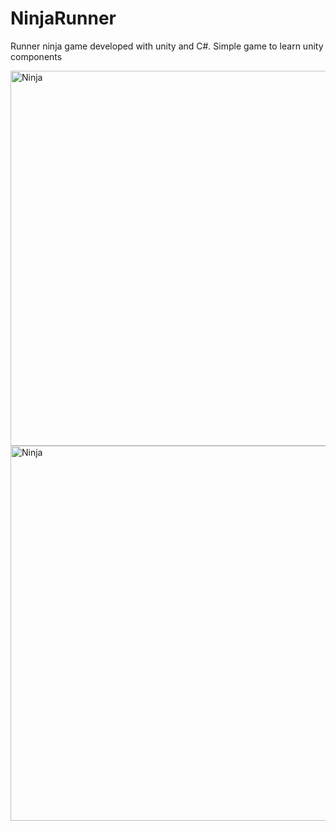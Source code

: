 # NinjaRunner
Runner ninja game developed with unity and C#.
Simple game to learn unity components

<img align="center" alt="Ninja" width="600" src="https://i.gyazo.com/a33c6ad8056f68244fb3c1185e0176fb.png">

<img align="center" alt="Ninja" width="600" src="https://i.gyazo.com/3060521c151a1bb7a53edcec145e9c17.png">
